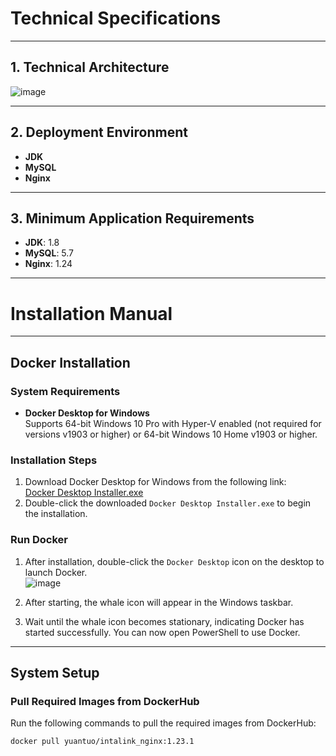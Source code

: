 # Technical Specifications

---

## 1. Technical Architecture
![image](https://github.com/user-attachments/assets/ac2e8b81-ae2a-4994-b3bd-22e1960d5a9c)

---

## 2. Deployment Environment

- **JDK**  
- **MySQL**  
- **Nginx**  

---

## 3. Minimum Application Requirements

- **JDK**: 1.8  
- **MySQL**: 5.7  
- **Nginx**: 1.24  

---

# Installation Manual

---

## Docker Installation

### System Requirements

- **Docker Desktop for Windows**  
  Supports 64-bit Windows 10 Pro with Hyper-V enabled (not required for versions v1903 or higher) or 64-bit Windows 10 Home v1903 or higher.

### Installation Steps

1. Download Docker Desktop for Windows from the following link:  
   [Docker Desktop Installer.exe](https://desktop.docker.com/win/main/amd64/Docker%20Desktop%20Installer.exe)  
2. Double-click the downloaded `Docker Desktop Installer.exe` to begin the installation.

### Run Docker

1. After installation, double-click the `Docker Desktop` icon on the desktop to launch Docker.  
   ![image](https://github.com/user-attachments/assets/9eb4590f-59fe-4067-82c6-c1891ccd5975)

2. After starting, the whale icon will appear in the Windows taskbar.  
3. Wait until the whale icon becomes stationary, indicating Docker has started successfully. You can now open PowerShell to use Docker.

---

## System Setup

### Pull Required Images from DockerHub

Run the following commands to pull the required images from DockerHub:

```bash
docker pull yuantuo/intalink_nginx:1.23.1
```


